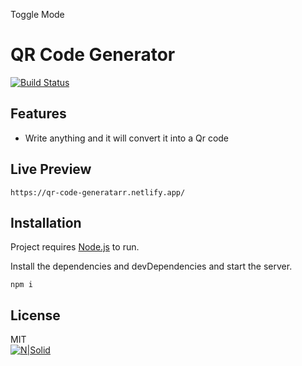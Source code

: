 Toggle Mode
  
<h1 class="code-line" data-line-start=0 data-line-end=1 ><a id="QR_Code_Generator_0"></a>QR Code Generator</h1>
<p class="has-line-data" data-line-start="3" data-line-end="4"><a href="https://travis-ci.org/joemccann/dillinger"><img src="https://travis-ci.org/joemccann/dillinger.svg?branch=master" alt="Build Status"></a></p>
<h2 class="code-line" data-line-start=5 data-line-end=6 ><a id="Features_5"></a>Features</h2>
<ul>
<li class="has-line-data" data-line-start="7" data-line-end="9">Write anything and it will convert it into a Qr code</li>
</ul>
<h2 class="code-line" data-line-start=9 data-line-end=10 ><a id="Live_Preview_9"></a>Live Preview</h2>
<pre><code class="has-line-data" data-line-start="11" data-line-end="13" class="language-sh">https://qr-code-generatarr.netlify.app/
</code></pre>
<h2 class="code-line" data-line-start=14 data-line-end=15 ><a id="Installation_14"></a>Installation</h2>
<p class="has-line-data" data-line-start="16" data-line-end="17">Project requires <a href="https://nodejs.org/">Node.js</a>  to run.</p>
<p class="has-line-data" data-line-start="18" data-line-end="19">Install the dependencies and devDependencies and start the server.</p>
<pre><code class="has-line-data" data-line-start="21" data-line-end="23" class="language-sh">npm i
</code></pre>
<h2 class="code-line" data-line-start=25 data-line-end=26 ><a id="License_25"></a>License</h2>
<p class="has-line-data" data-line-start="27" data-line-end="29">MIT<br>
<a href="https://nodesource.com/products/nsolid"><img src="https://cldup.com/dTxpPi9lDf.thumb.png" alt="N|Solid"></a></p>